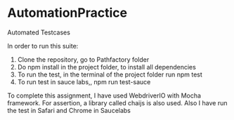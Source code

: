 # AutomationPractice
Automated Testcases

In order to run this suite:

1. Clone the repository, go to Pathfactory folder
2. Do npm install in the project folder, to install all dependencies
3. To run the test, in the terminal of the project folder run npm test
4. To run test in sauce labs,, npm run test-sauce

To complete this assignment, I have used WebdriverIO with Mocha framework. For assertion, a library called chaijs is also used. Also I have run the test in Safari and Chrome in Saucelabs
